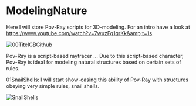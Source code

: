 # ModelingNature
Here I will store Pov-Ray scripts for 3D-modeling. For an intro have a look at https://www.youtube.com/watch?v=7wuzFq1qrKk&amp;t=1s

![00TitelGBGithub](https://github.com/tjrfester/ModelingNature/assets/153545618/9b25a648-4ee1-48dc-af3f-ebd6e500a346)

Pov-Ray is a script-based raytracer ... Due to this script-based character, Pov-Ray is ideal for modeling natural structures based on certain sets of rules.

01SnailShells: I will start show-casing this ability of Pov-Ray with structures obeying very simple rules, snail shells.

![SnailShells](https://github.com/tjrfester/ModelingNature/assets/153545618/b5916252-6dee-472b-a76b-fb3273264d66)
